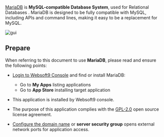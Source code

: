 [MariaDB](https://mariadb.org/) is **MySQL-compatible Database System**, used for Relational Databases . MariaDB is designed to be fully compatible with MySQL, including APIs and command lines, making it easy to be a replacement for MySQL.


![gui](http://libs.websoft9.com/Websoft9/DocsPicture/zh/mariadb/mariadb-gui-websoft9.png)


## Prepare

When referring to this document to use **MariaDB**, please read and ensure the following points:

- [Login to Websoft9 Console](./login-console) and find or install MariaDB:
  - Go to **My Apps** listing applications 
  - Go to **App Store** installing target application

- This application is installed by Websoft9 console.


- The purpose of this application complies with the [GPL-2.0](https://opensource.org/licenses/GPL-2.0) open source license agreement.


- [Configure the domain name](./domain-set) or **server security group** opens external network ports for application access.